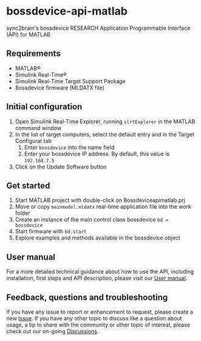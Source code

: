 # bossdevice-api-matlab
sync2brain's bossdevice RESEARCH Application Programmable Interface (API) for MATLAB

## Requirements
- MATLAB&reg;
- Simulink Real-Time&reg;
- Simulink Real-Time Target Support Package
- Bossdevice firmware (MLDATX file)

## Initial configuration
1. Open Simulink Real-Time Explorer, running `slrtExplorer` in the MATLAB command window
2. In the list of target computers, select the default entry and in the Target Configurat tab
    1. Enter `bossdevice` into the name field
    2. Enter your bossdevice IP address. By default, this value is `192.168.7.5`
5. Click on the Update Software button

## Get started
1. Start MATLAB project with double-click on Bossdeviceapimatlab.prj
2. Move or copy `mainmodel.mldatx` real-time application file into the work folder
3. Create an instance of the main control class bossdevice `bd = bossdevice`
4. Start firmware with `bd.start`
5. Explore examples and methods available in the bossdevice object

## User manual
For a more detailed technical guidance about how to use the API, including installation, first steps and API description, please visit our [User manual](https://usermanual.sync2brain.com/).

## Feedback, questions and troubleshooting
If you have any issue to report or enhancement to request, please create a new [Issue](https://github.com/sync2brain/bossdevice-api-matlab/issues). If you have any other topic to discuss like a question about usage, a tip to share with the community or other topic of interest, please check out our on-going [Discussions](https://github.com/sync2brain/bossdevice-api-matlab/discussions).

